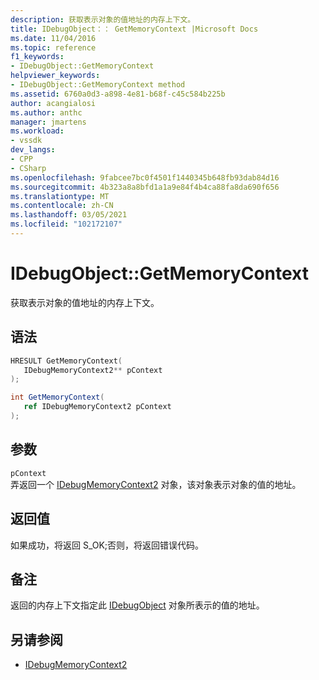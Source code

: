 ```yaml
---
description: 获取表示对象的值地址的内存上下文。
title: IDebugObject：： GetMemoryContext |Microsoft Docs
ms.date: 11/04/2016
ms.topic: reference
f1_keywords:
- IDebugObject::GetMemoryContext
helpviewer_keywords:
- IDebugObject::GetMemoryContext method
ms.assetid: 6760a0d3-a898-4e81-b68f-c45c584b225b
author: acangialosi
ms.author: anthc
manager: jmartens
ms.workload:
- vssdk
dev_langs:
- CPP
- CSharp
ms.openlocfilehash: 9fabcee7bc0f4501f1440345b648fb93dab84d16
ms.sourcegitcommit: 4b323a8a8bfd1a1a9e84f4b4ca88fa8da690f656
ms.translationtype: MT
ms.contentlocale: zh-CN
ms.lasthandoff: 03/05/2021
ms.locfileid: "102172107"
---
```

# <a name="idebugobjectgetmemorycontext"></a>IDebugObject::GetMemoryContext
获取表示对象的值地址的内存上下文。

## <a name="syntax"></a>语法

```cpp
HRESULT GetMemoryContext( 
   IDebugMemoryContext2** pContext
);
```

```csharp
int GetMemoryContext(
   ref IDebugMemoryContext2 pContext
);
```

## <a name="parameters"></a>参数
`pContext`\
弄返回一个 [IDebugMemoryContext2](../../../extensibility/debugger/reference/idebugmemorycontext2.md) 对象，该对象表示对象的值的地址。

## <a name="return-value"></a>返回值
 如果成功，将返回 S_OK;否则，将返回错误代码。

## <a name="remarks"></a>备注
 返回的内存上下文指定此 [IDebugObject](../../../extensibility/debugger/reference/idebugobject.md) 对象所表示的值的地址。

## <a name="see-also"></a>另请参阅
- [IDebugMemoryContext2](../../../extensibility/debugger/reference/idebugmemorycontext2.md)

